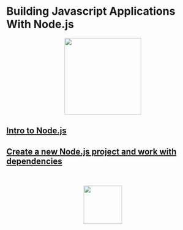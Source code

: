 # Building Javascript Applications With Node.js

<div align="center">
  <img src="https://dotnet.microsoft.com/static/images/illustrations/swimlane-mslearn-small.svg?v=etNgnmUT_CgDsI4SLwzWppFijK2p2pa6KroexGdN6ow" height="200px">
</div>

## [Intro to Node.js](./introToNode.md)
## [Create a new Node.js project and work with dependencies](./newProjectAndDependencies.md)

<div align="center">
  <br><br>
  <img src="https://upload.wikimedia.org/wikipedia/commons/thumb/7/7e/Node.js_logo_2015.svg/1280px-Node.js_logo_2015.svg.png" height="100px">
  <br><br>
</div>